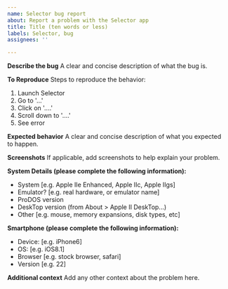 ```yaml
---
name: Selector bug report
about: Report a problem with the Selector app
title: Title (ten words or less)
labels: Selector, bug
assignees: ''

---
```


**Describe the bug**
A clear and concise description of what the bug is.

**To Reproduce**
Steps to reproduce the behavior:
1. Launch Selector
2. Go to '...'
3. Click on '....'
4. Scroll down to '....'
5. See error

**Expected behavior**
A clear and concise description of what you expected to happen.

**Screenshots**
If applicable, add screenshots to help explain your problem.

**System Details (please complete the following information):**
 - System [e.g. Apple IIe Enhanced, Apple IIc, Apple IIgs]
 - Emulator? [e.g. real hardware, or emulator name]
 - ProDOS version
 - DeskTop version (from About > Apple II DeskTop...)
 - Other [e.g. mouse, memory expansions, disk types, etc]

**Smartphone (please complete the following information):**
 - Device: [e.g. iPhone6]
 - OS: [e.g. iOS8.1]
 - Browser [e.g. stock browser, safari]
 - Version [e.g. 22]

**Additional context**
Add any other context about the problem here.
